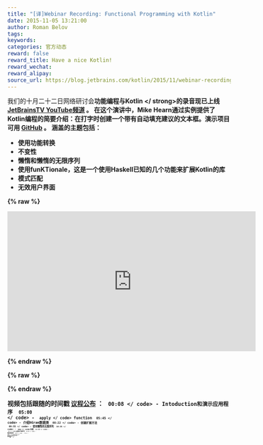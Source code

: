 ```yaml
---
title: "[译]Webinar Recording: Functional Programming with Kotlin"
date: 2015-11-05 13:21:00
author: Roman Belov
tags:
keywords:
categories: 官方动态
reward: false
reward_title: Have a nice Kotlin!
reward_wechat:
reward_alipay:
source_url: https://blog.jetbrains.com/kotlin/2015/11/webinar-recording-functional-programming-with-kotlin/
---
```


我们的十月二十二日网络研讨会<strong>功能编程与Kotlin </ strong>的录音现已上线 [JetBrainsTV YouTube频道](https://youtu.be/AhA-Q7MOre0) 。
在这个演讲中，Mike Hearn通过实例提供了Kotlin编程的简要介绍：在打字时创建一个带有自动填充建议的文本框。演示项目可用 [GitHub](https://github.com/mikehearn/KotlinFPWebinar) 。
涵盖的主题包括：

* 使用功能转换
* 不变性
* 懒惰和懒惰的无限序列
* 使用funKTionale，这是一个使用Haskell已知的几个功能来扩展Kotlin的库
* 模式匹配
* 无效用户界面


{% raw %}
<p><iframe allowfullscreen="" frameborder="0" height="315" src="https://www.youtube.com/embed/AhA-Q7MOre0" width="560"></iframe></p>
{% endraw %}


{% raw %}
<p><span id="more-3081"></span></p>
{% endraw %}

视频包括跟随的时间戳 [议程公布](http://blog.jetbrains.com/kotlin/2015/10/join-live-webinar-functional-programming-with-kotlin/) ：
<code> 00:08 </ code>  -  Intoduction和演示应用程序
<code> 05:00 </ code>  -  <code> apply </ code> function
<code> 05:45 </ code>  - 介绍NGram数据类
<code> 08:22 </ code>  - 创建扩展方法
<code> 09:55 </ code>  - 使用懒惰的无限序列
<code> 10:35 </ code>  -  <code> map </ code>功能
<code> 11:10 </ code>  -  <code> to </ code>函数和中缀符号
<code> 14:35 </ code>  - 数据类的解构
<code> 19:20 </ code>  -  <code> filter </ code>，<code> let </ code>和<code>全部</ code>
<code> 23:00 </ code>  - 调试懒惰代码
<code> 24:20 </ code>  - 将完成添加到UI
<code> 25:18 </ code>  - 以功能方式加载数据
<code> 28:30 </ code>  - 提高数据加载性能
<code> 33:20 </ code>  - 改善RX风格的UI响应能力
<code> 40:05 </ code>  - 使用 [公约](https://github.com/mplatvoet/kovenant) 图书馆
<code> 42:03 </ code>  - 使用 [funKTionale](https://github.com/MarioAriasC/funKTionale) 图书馆
<code> 44:10 </ code>  - 调用
<code> 45:35 </ code>  - 问题
关于主持人：
感谢所有与会者的问题！如果还有一些，请联系麦克或我们的团队。
欢迎您提出未来网络研讨会的主题。
我们来吧kotlin！</ em>
